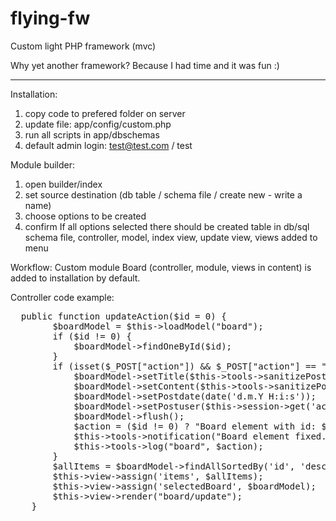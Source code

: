 # flying-fw
Custom light PHP framework (mvc)

Why yet another framework? Because I had time and it was fun :)

------------------------------------------
Installation:
1. copy code to prefered folder on server
2. update file: app/config/custom.php
3. run all scripts in app/dbschemas
4. default admin login: test@test.com / test

Module builder:
1. open builder/index
2. set source destination (db table / schema file / create new - write a name)
3. choose options to be created
4. confirm
If all options selected there should be created table in db/sql schema file, controller, model, index view, update view, views added to menu

Workflow:
Custom module Board (controller, module, views in content) is added to installation by default.

Controller code example:
<pre>
  public function updateAction($id = 0) {
        $boardModel = $this->loadModel("board");
        if ($id != 0) {
            $boardModel->findOneById($id);
        }
        if (isset($_POST["action"]) && $_POST["action"] == "handleboard") {
            $boardModel->setTitle($this->tools->sanitizePost($_POST["board-title"]));
            $boardModel->setContent($this->tools->sanitizePost($_POST["board-content"]));
            $boardModel->setPostdate(date('d.m.Y H:i:s'));
            $boardModel->setPostuser($this->session->get('activeUser')['name'] . " " . $this->session->get('activeUser')['surname']);
            $boardModel->flush();
            $action = ($id != 0) ? "Board element with id: $id updated successfully." : "Board successfully added.";
            $this->tools->notification("Board element fixed.", "primary");
            $this->tools->log("board", $action);
        }
        $allItems = $boardModel->findAllSortedBy('id', 'desc', 20);
        $this->view->assign('items', $allItems);
        $this->view->assign('selectedBoard', $boardModel);
        $this->view->render("board/update");
    }
